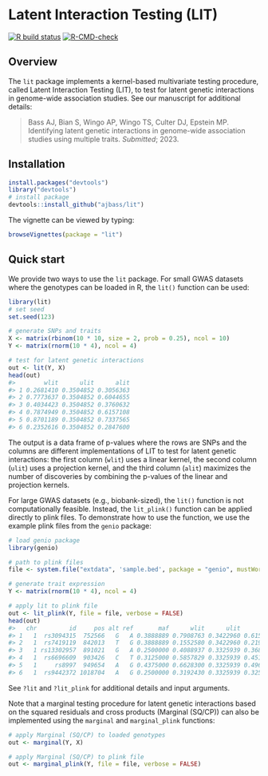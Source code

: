
# Latent Interaction Testing (LIT)

<!-- badges: start -->

[![R build
status](https://github.com/ajbass/lit/actions/workflows/R-CMD-check.yml/badge.svg)](https://github.com/ajbass/lit/)
[![R-CMD-check](https://github.com/ajbass/lit/actions/workflows/R-CMD-check.yml/badge.svg)](https://github.com/ajbass/lit/actions/workflows/R-CMD-check.yml)
<!-- badges: end -->

## Overview

The `lit` package implements a kernel-based multivariate testing
procedure, called Latent Interaction Testing (LIT), to test for latent
genetic interactions in genome-wide association studies. See our
manuscript for additional details:

> Bass AJ, Bian S, Wingo AP, Wingo TS, Culter DJ, Epstein MP.
> Identifying latent genetic interactions in genome-wide association
> studies using multiple traits. *Submitted*; 2023.

## Installation

``` r
install.packages("devtools")
library("devtools")
# install package
devtools::install_github("ajbass/lit")
```

The vignette can be viewed by typing:

``` r
browseVignettes(package = "lit")
```

## Quick start

We provide two ways to use the `lit` package. For small GWAS datasets
where the genotypes can be loaded in R, the `lit()` function can be
used:

``` r
library(lit)
# set seed
set.seed(123)

# generate SNPs and traits
X <- matrix(rbinom(10 * 10, size = 2, prob = 0.25), ncol = 10)
Y <- matrix(rnorm(10 * 4), ncol = 4)

# test for latent genetic interactions
out <- lit(Y, X)
head(out)
#>        wlit      ulit      alit
#> 1 0.2681410 0.3504852 0.3056363
#> 2 0.7773637 0.3504852 0.6044655
#> 3 0.4034423 0.3504852 0.3760632
#> 4 0.7874949 0.3504852 0.6157108
#> 5 0.8701189 0.3504852 0.7337565
#> 6 0.2352616 0.3504852 0.2847600
```

The output is a data frame of p-values where the rows are SNPs and the
columns are different implementations of LIT to test for latent genetic
interactions: the first column (`wlit`) uses a linear kernel, the second
column (`ulit`) uses a projection kernel, and the third column (`alit`)
maximizes the number of discoveries by combining the p-values of the
linear and projection kernels.

For large GWAS datasets (e.g., biobank-sized), the `lit()` function is
not computationally feasible. Instead, the `lit_plink()` function can be
applied directly to plink files. To demonstrate how to use the function,
we use the example plink files from the `genio` package:

``` r
# load genio package
library(genio)

# path to plink files
file <- system.file("extdata", 'sample.bed', package = "genio", mustWork = TRUE)

# generate trait expression
Y <- matrix(rnorm(10 * 4), ncol = 4)

# apply lit to plink file
out <- lit_plink(Y, file = file, verbose = FALSE)
head(out)
#>   chr         id     pos alt ref       maf      wlit      ulit      alit
#> 1   1  rs3094315  752566   G   A 0.3888889 0.7908763 0.3422960 0.6150572
#> 2   1  rs7419119  842013   T   G 0.3888889 0.1552580 0.3422960 0.2194972
#> 3   1 rs13302957  891021   G   A 0.2500000 0.4088937 0.3325939 0.3687589
#> 4   1  rs6696609  903426   C   T 0.3125000 0.5857829 0.3325939 0.4519475
#> 5   1     rs8997  949654   A   G 0.4375000 0.6628300 0.3325939 0.4969663
#> 6   1  rs9442372 1018704   A   G 0.2500000 0.3192430 0.3325939 0.3258332
```

See `?lit` and `?lit_plink` for additional details and input arguments.

Note that a marginal testing procedure for latent genetic interactions
based on the squared residuals and cross products (Marginal (SQ/CP)) can
also be implemented using the `marginal` and `marginal_plink` functions:

``` r
# apply Marginal (SQ/CP) to loaded genotypes
out <- marginal(Y, X)

# apply Marginal (SQ/CP) to plink file
out <- marginal_plink(Y, file = file, verbose = FALSE)
```

<!---
The columns represent the cross products, e.g., `col1_col2` is the cross product of the first trait multiplied by the second trait (adjusting for the additive genetic effect)). See our preprint for additional details on this approach.

## To do

List of vario
NA's in phenotypes.

-->
